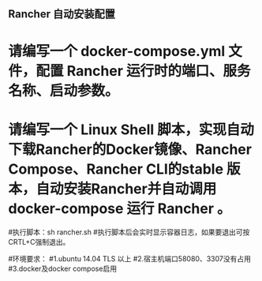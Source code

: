 ## Rancher 自动安装配置
# 请编写一个 docker-compose.yml 文件，配置 Rancher 运行时的端口、服务名称、启动参数。
# 请编写一个 Linux Shell 脚本，实现自动下载Rancher的Docker镜像、Rancher Compose、Rancher CLI的stable 版本，自动安装Rancher并自动调用 docker-compose 运行 Rancher 。

#执行脚本：sh rancher.sh
#执行脚本后会实时显示容器日志，如果要退出可按CRTL+C强制退出。

#环境要求：
#1.ubuntu 14.04 TLS 以上
#2.宿主机端口58080、3307没有占用
#3.docker及docker compose启用

